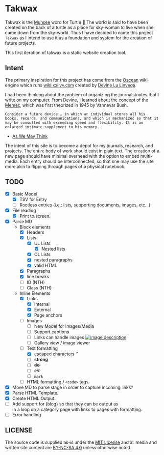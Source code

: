 # Takwax

Takwax is the [Munsee](https://en.wiktionary.org/wiki/takwax) word for Turtle 🐢
The world is said to have been created on the back of a turtle as a place for sky-woman to live when she came down from the sky-world. Thus I have decided to name this project `Takwax` as I intend to use it as a foundation and system for the creation of future projects.

This first iteration of takwax is a static website creation tool.

## Intent

The primary inspiration for this project has come from the [Oscean](https://github.com/XXIIVV/oscean) wiki engine which runs [wiki.xxiivv.com](https://wiki.xxiivv.com/site/home.html) created by [Devine Lu Linvega](https://merveilles.town/@neauoire).

I had been thinking about the problem of organizing the journals/notes that I write on my computer. From Devine, I learned about the concept of the [Memex](https://en.wikipedia.org/wiki/Memex), which was first theorized in 1945 by Vannevar Bush.

```text
Consider a future device … in which an individual stores all his books, records, and communications, and which is mechanized so that it may be consulted with exceeding speed and flexibility. It is an enlarged intimate supplement to his memory.
```

- [As We May Think](https://www.theatlantic.com/magazine/archive/1945/07/as-we-may-think/303881/)

The intent of this site is to become a depot for my journals, research, and projects. The entire body of work should exist in plain text. The creation of a new page should have minimal overhead with the option to embed multi-media. Each entry should be interconnected, so that one may use the site more akin to flipping through pages of a physical notebook.

## TODO

- [x] Basic Model
  - [x] TSV for Entry
  - [ ] Rootless entries (i.e.: lists, supporting documents, images, etc...)
- [x] File reading
  - [x] Print to screen.
- [x] Parse MD
  - Block elements
    - [x] Headers
    - [x] Lists
      - [x] UL Lists
        - [x] Nested lists
      - [x] OL Lists
      - [x] nested paragraphs
      - [x] valid HTML
    - [x] Paragraphs
    - [x] line breaks
    - [ ] ID (NTH)
    - [ ] Class (NTH)
  - Inline Elements
    - [x] Links
      - [x] Internal
      - [x] External
      - [x] Page anchors
    - [ ] Images
      - [ ] New Model for Images/Media
      - [ ] Support captions
      - [ ] Links can handle images [![image description](file.png)](link.htm)
      - [ ] Gallery view / image viewer
    - [ ] Text formatting
      - [x] escaped characters '\'
      - [ ] **strong**
      - [ ] ~~del~~
      - [ ] *em*
      - [ ] `mark`
    - [ ] HTML formatting / `<code>` tags
- [x] Move MD to parse stage in order to capture Incoming links?
- [x] Parse HTML Template.
- [x] Create HTML Output.
- [ ] Add support for {blog} so that they can be output as <article> in a loop on a category page with links to pages with formatting.
- [ ] Error handling

## LICENSE

The source code is supplied as-is under the [MIT License](https://github.com/jamie-tucker/takwax/blob/main/LICENSE) and all media and written site content are [BY-NC-SA 4.0](https://creativecommons.org/licenses/by-nc-sa/4.0/) unless otherwise noted.
